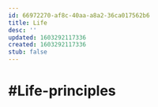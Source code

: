 ```yaml
---
id: 66972270-af8c-40aa-a8a2-36ca017562b6
title: Life
desc: ''
updated: 1603292117336
created: 1603292117336
stub: false
---
```


# #Life-principles
